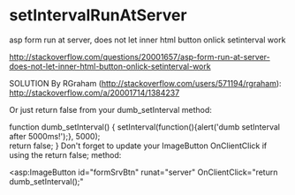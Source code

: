 setIntervalRunAtServer
======================

asp form run at server, does not let inner html button onlick setinterval work

http://stackoverflow.com/questions/20001657/asp-form-run-at-server-does-not-let-inner-html-button-onlick-setinterval-work

SOLUTION By RGraham (http://stackoverflow.com/users/571194/rgraham):
http://stackoverflow.com/a/20001714/1384237

Or just return false from your dumb_setInterval method:

function dumb_setInterval() {
    setInterval(function(){alert('dumb setInterval after 5000ms!');}, 5000);    
    return false;
}
Don't forget to update your ImageButton OnClientClick if using the return false; method:

<asp:ImageButton id="formSrvBtn"
            runat="server" 
            OnClientClick="return dumb_setInterval();"
            
